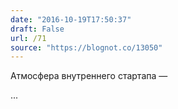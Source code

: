 ```yaml
---
date: "2016-10-19T17:50:37"
draft: False
url: /71
source: "https://blognot.co/13050"
---
```


Атмосфера внутреннего стартапа — 

...
